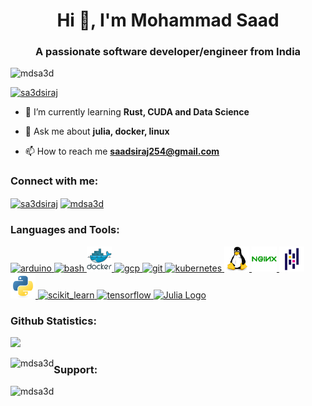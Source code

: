 <h1 align="center">Hi 👋, I'm Mohammad Saad</h1>
<h3 align="center">A passionate software developer/engineer from India</h3>

<p align="left"> <img src="https://komarev.com/ghpvc/?username=mdsa3d&label=Profile%20views&color=0e75b6&style=flat" alt="mdsa3d" /> </p>

<p align="left"> <a href="https://twitter.com/sa3dsiraj" target="blank"><img src="https://img.shields.io/twitter/follow/sa3dsiraj?logo=twitter&style=for-the-badge" alt="sa3dsiraj" /></a> </p>

- 🌱 I’m currently learning **Rust, CUDA and Data Science**

- 💬 Ask me about **julia, docker, linux**

- 📫 How to reach me **saadsiraj254@gmail.com**

<h3 align="left">Connect with me:</h3>
<p align="left">
<a href="https://twitter.com/sa3dsiraj" target="blank"><img align="center" src="https://raw.githubusercontent.com/rahuldkjain/github-profile-readme-generator/master/src/images/icons/Social/twitter.svg" alt="sa3dsiraj" height="30" width="40" /></a>
<a href="https://instagram.com/mdsa3d" target="blank"><img align="center" src="https://raw.githubusercontent.com/rahuldkjain/github-profile-readme-generator/master/src/images/icons/Social/instagram.svg" alt="mdsa3d" height="30" width="40" /></a>
</p>

<h3 align="left">Languages and Tools:</h3>
<p align="left"> <a href="https://www.arduino.cc/" target="_blank" rel="noreferrer"> <img src="https://cdn.worldvectorlogo.com/logos/arduino-1.svg" alt="arduino" width="40" height="40"/> </a> <a href="https://www.gnu.org/software/bash/" target="_blank" rel="noreferrer"> <img src="https://www.vectorlogo.zone/logos/gnu_bash/gnu_bash-icon.svg" alt="bash" width="40" height="40"/> </a> <a href="https://www.docker.com/" target="_blank" rel="noreferrer"> <img src="https://raw.githubusercontent.com/devicons/devicon/master/icons/docker/docker-original-wordmark.svg" alt="docker" width="40" height="40"/> </a> <a href="https://cloud.google.com" target="_blank" rel="noreferrer"> <img src="https://www.vectorlogo.zone/logos/google_cloud/google_cloud-icon.svg" alt="gcp" width="40" height="40"/> </a> <a href="https://git-scm.com/" target="_blank" rel="noreferrer"> <img src="https://www.vectorlogo.zone/logos/git-scm/git-scm-icon.svg" alt="git" width="40" height="40"/> </a> <a href="https://kubernetes.io" target="_blank" rel="noreferrer"> <img src="https://www.vectorlogo.zone/logos/kubernetes/kubernetes-icon.svg" alt="kubernetes" width="40" height="40"/> </a> <a href="https://www.linux.org/" target="_blank" rel="noreferrer"> <img src="https://raw.githubusercontent.com/devicons/devicon/master/icons/linux/linux-original.svg" alt="linux" width="40" height="40"/> </a> <a href="https://www.nginx.com" target="_blank" rel="noreferrer"> <img src="https://raw.githubusercontent.com/devicons/devicon/master/icons/nginx/nginx-original.svg" alt="nginx" width="40" height="40"/> </a> <a href="https://pandas.pydata.org/" target="_blank" rel="noreferrer"> <img src="https://raw.githubusercontent.com/devicons/devicon/2ae2a900d2f041da66e950e4d48052658d850630/icons/pandas/pandas-original.svg" alt="pandas" width="40" height="40"/> </a> <a href="https://www.python.org" target="_blank" rel="noreferrer"> <img src="https://raw.githubusercontent.com/devicons/devicon/master/icons/python/python-original.svg" alt="python" width="40" height="40"/> </a> <a href="https://scikit-learn.org/" target="_blank" rel="noreferrer"> <img src="https://upload.wikimedia.org/wikipedia/commons/0/05/Scikit_learn_logo_small.svg" alt="scikit_learn" width="40" height="40"/> </a> <a href="https://www.tensorflow.org" target="_blank" rel="noreferrer"> <img src="https://www.vectorlogo.zone/logos/tensorflow/tensorflow-icon.svg" alt="tensorflow" width="40" height="40"/> </a> 
<a href="https://julialang.org/" target="_blank"> <img src="assets/julia/logo.svg" alt="Julia Logo" width="210" height="142"></img></a></p>

<h3 align="left">Github Statistics:</h3>
<p align="left">
  <a href = "https://github.com/mdsa3d">
<img src="https://github-readme-stats-aj8vj7k8x.vercel.app/api?username=mdsa3d&show_icons=true&title_color=ffc857&icon_color=8ac926&text_color=daf7dc&bg_color=151515&count_private=true&include_all_commits=true">
  </a>
 </p>
 
 <p><img align="left" src="https://github-readme-stats.vercel.app/api/top-langs?username=mdsa3d&show_icons=true&locale=en&layout=compact" alt="mdsa3d" /></p>
 
 </p>
<h3 align="left">Support:</h3>
<p><a href="https://www.buymeacoffee.com/mdsa3d"> <img align="left" src="https://cdn.buymeacoffee.com/buttons/v2/default-yellow.png" height="50" width="210" alt="mdsa3d" /></a></p><br><br>


